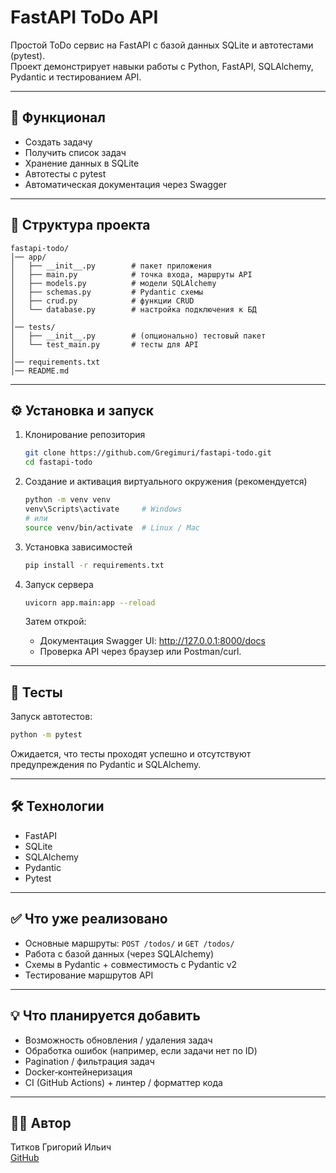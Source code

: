# FastAPI ToDo API

Простой ToDo сервис на FastAPI с базой данных SQLite и автотестами (pytest).  
Проект демонстрирует навыки работы с Python, FastAPI, SQLAlchemy, Pydantic и тестированием API.

---

## 🚀 Функционал

- Создать задачу  
- Получить список задач  
- Хранение данных в SQLite  
- Автотесты с pytest  
- Автоматическая документация через Swagger

---

## 📁 Структура проекта

```
fastapi-todo/
│── app/
│   ├── __init__.py        # пакет приложения
│   ├── main.py            # точка входа, маршруты API
│   ├── models.py          # модели SQLAlchemy
│   ├── schemas.py         # Pydantic схемы
│   ├── crud.py            # функции CRUD
│   └── database.py        # настройка подключения к БД
│
│── tests/
│   ├── __init__.py        # (опционально) тестовый пакет
│   └── test_main.py       # тесты для API
│
│── requirements.txt
│── README.md
```

---

## ⚙ Установка и запуск

1. Клонирование репозитория  
   ```bash
   git clone https://github.com/Gregimuri/fastapi-todo.git
   cd fastapi-todo
   ```

2. Создание и активация виртуального окружения (рекомендуется)  
   ```bash
   python -m venv venv
   venv\Scripts\activate     # Windows
   # или
   source venv/bin/activate  # Linux / Mac
   ```

3. Установка зависимостей  
   ```bash
   pip install -r requirements.txt
   ```

4. Запуск сервера  
   ```bash
   uvicorn app.main:app --reload
   ```

   Затем открой:
   - Документация Swagger UI: http://127.0.0.1:8000/docs  
   - Проверка API через браузер или Postman/curl.

---

## 🧪 Тесты

Запуск автотестов:
```bash
python -m pytest
```

Ожидается, что тесты проходят успешно и отсутствуют предупреждения по Pydantic и SQLAlchemy.

---

## 🛠 Технологии

- FastAPI  
- SQLite  
- SQLAlchemy  
- Pydantic  
- Pytest

---

## ✅ Что уже реализовано

- Основные маршруты: `POST /todos/` и `GET /todos/`  
- Работа с базой данных (через SQLAlchemy)  
- Схемы в Pydantic + совместимость с Pydantic v2  
- Тестирование маршрутов API

---

## 💡 Что планируется добавить

- Возможность обновления / удаления задач  
- Обработка ошибок (например, если задачи нет по ID)  
- Pagination / фильтрация задач  
- Docker‑контейнеризация  
- CI (GitHub Actions) + линтер / форматтер кода

---

## 👨‍💻 Автор

Титков Григорий Ильич  
[GitHub](https://github.com/Gregimuri)  
